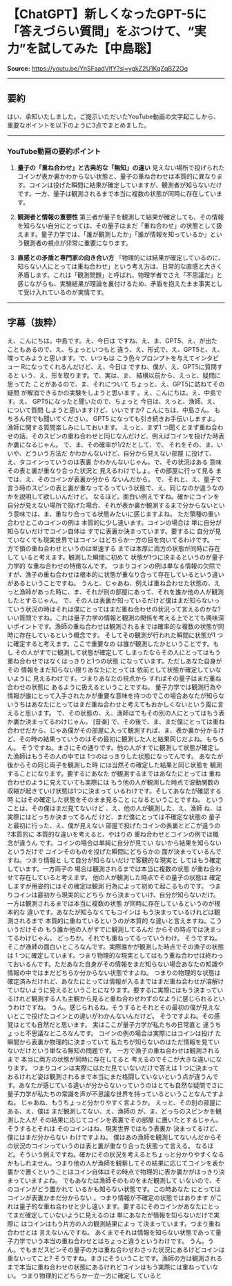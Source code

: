 # 【ChatGPT】新しくなったGPT-5に「答えづらい質問」をぶつけて、“実力”を試してみた【中島聡】

**Source:** <https://youtu.be/YnSFaadVlfY?si=ygkZ2U1KqZqBZ2Oq>

---

## 要約
はい、承知いたしました。ご提示いただいたYouTube動画の文字起こしから、重要なポイントを以下のように3点でまとめました。

---

### YouTube動画の要約ポイント

1.  **量子の「重ね合わせ」と古典的な「無知」の違い**
    見えない場所で投げられたコインが表か裏かわからない状態と、量子の重ね合わせは本質的に異なります。コインは投げた瞬間に結果が確定していますが、観測者が知らないだけです。一方、量子は観測されるまで本当に複数の状態が同時に存在しています。

2.  **観測者と情報の重要性**
    第三者が量子を観測して結果が確定しても、その情報を知らない自分にとっては、その量子はまだ「重ね合わせ」の状態として扱えます。量子力学では、「誰が観測したか」「誰が情報を知っているか」という観測者の視点が非常に重要になります。

3.  **直感との矛盾と専門家の向き合い方**
    「物理的には結果が確定しているのに、知らない人にとっては重ね合わせ」という考え方は、日常的な直感と大きく矛盾します。これは「観測問題」と呼ばれ、物理学者でさえ「不思議だ」と感じながらも、実験結果が理論を裏付けるため、矛盾を抱えたまま事実として受け入れているのが実情です。

---

## 字幕（抜粋）
え、こんにちは。中島です。え、今日は ですね、え、ま、GPT5、え、が出た こともあるので、え、ちょっといつもと 違う、え、形式で、え、GPT5と、え、 喋ってみようと思います。で、いつもは こう色々プロンプトを与えてインタビュー Rになってくれるんだけど、え、今日は ですね、僕が、え、GPT5に質問すると いう、え、形を取ります。で、実は、ま、 結構以前から、えっと、疑問に思ってた ことがあるので、ま、それについて ちょっと、え、GPT5に訪ねてその疑問 が解消できるかの実験をしようと思います 。え、こんにちは。え、中島です。え、 GPT5になったと聞いたので、ちょっと 今日は、えっと、漁師、え、について質問 しようと思いますけど、いいですか? こんにちは、中島さん。 もちろん何でも聞いてください。 GPT5 になっても引き続きお手伝いしますよ。漁師に関する質問楽しみにしておいます。 えっと、まず1 つ聞くとまず重ね合わせの話、そのスピンの重ね合わせと同じなんだけど、例えばコインを投げた時表か裏になるじゃん。 で、ま、その確率が1/2だとして、で、 それをその、ま、いいや、どういう方法だ かわかんないけど、自分から見えない部屋 に投げて、え、タコインっていうのは表裏 かわかんないじゃん。で、その状況はある 意味その表と裏が重なり合った状況と 見えるわけでしょ。その部屋に行って見る までは、え、そのコインが表裏か分から ないんだから。 で、それと、え、量子で言う時のスピンの表と裏が重なってるっていう状態で、え、同じなのか違うなのかを説明して欲しいんだけど。 なるほど。面白い例えですね。確かにコインを自分が見えない場所で投げた場合、それが表か裏か観測するまで分からないという意味では、ま、重なり合ってる状態みたいに感じますよね。 ただ領種の重い合わせとこのコインの例は 本質的に少し違います。コインの場合は 単に自分が知らないだけでコイン自体は すでに表裏か決まっています。要するに 自分が見ていなくても現実世界ではコイン はどちらか一方の目を向いてるわけです。 一方で領の重ね合わせというのは単速する までは本厚に両方の状態が同時に存在して いると考えます。観測した瞬間に初めて 状態が1つに決まるというのが量子力学的 な重ね合わせの特徴なんです。 つまりコインの例は単なる情報の欠除ですが、漁子の重ね合わせは根本的に状態が重なり合って存在しているという違いがあるということですね。 うんと、じゃあね、例えば重ね合わせた状態の、えっと漁師があった時に、ま、それが別の部屋にあって、それを誰か他の人が観測したとするじゃん。 で、その人は表裏か知っているだけど僕はまだ知らないっていう状況の時はそれは僕にとってはまだ重ね合わせの状況って言えるのかな? いい質問ですね。これは量子力学の情報と観測の関係を考える上でとても興味深いポイントです。漁師の重ね合わせは観測されるまでは確率的な複数の状態が同時に存在しているという概念です。 そしてその観測が行われた瞬間に状態が1 つに確定すると考えます。ここで重要なの は誰が観測したかということです。もし その人がすでに観測して状態が確定して しまったならその人にとってはもう 重ね合わせではなくはっきりと1つの状態 になっています。ただしあなた自身がその 情報をまだ知らない限りあなたにとっては 依前として状態が確定していないように 見えるわけです。つまりあなたの視点から すればその量子はまだ重ね合わせの状態に あるように扱えるということですね。 量子力学では観測行為や情報が誰にとって入手されたかが重要な意味を持つのでこの場合あなたが知らないうちはあなたにとってはまだ重ね合わせと考えてもおかしくないという風に言えると思います。 で、その状態の、え、漁師はでもその別の人にとってはもう表か裏か決まってるわけじゃん。 [音楽] で、その後で、ま、まだ僕にとっては重ね合わせだから、じゃあ僕がその部屋に入って観測すれば、ま、表か裏か分かるけど、その時の結果っていうのはその最初に観測した人と結果同じだよね。もちろん。 そうですね。まさにその通りです。他の人がすでに観測して状態が確定した漁師はもうその人の中では 1つのはっきりした状態になってんです。 あなたが後からその同じ両子を観測した時 には当然その確定した結果と同じ状態を 観測することになります。要するにあなた が観測するまではあなたにとっては 重ね合わせのように見えていても実際には もう他の人が観測した時点で波動関数の 収縮が起きていけ状態は1つに決まって いるわけです。そしてあなたが確認する時 にはその確定した状態をそのまま見ること になるということですね。 ということは、その僕はまだ見てないけど 、え、他の人が観測した、え、漁師 ね、は実際にはどっちか決まってるんだ けど、まだ僕にとっては不確定な状態の 量子と最初に行った、え、僕が見えない 部屋で投げたコインの表裏とどこが違うの ?本質的に 本質的な違いを考えると、やはりの 重ね合わせとコインの例では概念が違うん です。コインの場合は単純に自分が見てい ないから結果を知らないというだけで コインそのものを投げた瞬間にどちらかの 面が決まっているんですね。つまり情報と して自分が知らないだけで客観的な現実と してはもう確定しています。一方両子の 場合は観測されるまでは本当に複数の状態 が重ね合わせて存在していると考えます。 他の人が観測した時点でその量子の状態は 確定しますが用姿的にはその確定は観測 行為によって初めて起こるものです。 つまりコインは最初から現実的にどちら から決まっていけ、自分が知らないだけ。 一方は観測されるまでは本当に複数の状態 が同時に存在しているというのが根本的な 違いです。あなたが知らなくてもコインは もう決まっているけれどは観測されるまで 本質的に重ねているというのが本質的 な違いと言えますね。こういうだけその もう誰か他の人がすでに観測してるんだ からその時点では決まってるわけじゃん。 どっちか。それでも重ねってるっていうわけ。 そうですね。そこが漁師の面白いところなんです。実際誰かが観測した時点でその漁子の状態は 1 つに確定しています。つまり物理的な現実としてはもう重ね合わせは終わっておいるんです。ただあなた自身がその情報をまだ知らない場合あなたの知識や情報の中ではまだどちらか分からない状態ですよね。 つまりの物理的な状態は確定済みだけれど、あなたにとっては情報が入るまではまだ重ね合わせが溶解けていないように見えるということになります。要するに実際にはもう決まっているけれど観測する人も主観から見ると重ね合わせわずのなように感じられるというわけですね。 うん。感じられるね。そうするとそれとその最初の僕が見えないとこで投げたコインとの違いがわかんないんだけど。 そうですよね。その感覚はとても自然だと思います。 実はここが量子力学が私たちの日常直と 違うちょっと不思議なところなんです。 コインの例の場合は実際にはコインは投げ た瞬間から表裏か物理的に決まっていて 私たちが知らないのはただ情報を見てい ないだけという単なる無知の問題です。 一方で漁子の重ね合わせは観測されるまで 本当に両方の状態が同時に存在してると 考えるのでそこが大きな違いになります。 つまりコインは実際にはただ見ていないだけで答えは 1 つに決まっておるけれど姿は観測されるまで本当にまだ格闘していないという点が違うんです。あなたが感じている違いが分からないっていうのはとても自然な疑問でさに量子力学が私たちの常識を声が不思議な世界を持っているということなんですよね。 じゃあね、もうちょっと分かりやすく言ようか。 えっと、その別の部屋にある、え、僕は まだ観測してない、え、漁師の が、ま、どっちのスピンかを観測した人が その結果に応じてコインを表裏でその部屋 に置いたとするじゃん。そうするとそれは そのコインはね、現実世界ではもう表裏か 決まってるけど、僕にはまだ分からない わけですよね。 僕はあの漁師を観測してないんだからその状況のコインっていうのは表と裏が重なり合った状態って言える。 なるほど。そういう例えですね。確かにその状況を考えるとちょっと分かりやすくなるかもしれません。つまり他の人が漁師を観察してその結果に応じてコインを表か裏かで置くということはコイン自体はその時点で物理的に表か裏かがはっきり決まっていますよね。 でもあなたは漁師そのものをまだ観測して いないので、そのコインがどう置かれて いるかも知らない状態です。この時あなた にとってはコインが表裏かまだ分からない 。つまり情報が不確定の状態ではあります がこれは量子的な重ね合わせと少し違い ます。要するにそのコインがあなたにとっ てまだ確定していないように見えるのは 単にあなたが情報を知らないだけで実際に はコインはもう片方の人の観測結果によっ て決まっています。つまり重ね合わせとは 言えないんですね。 あくまでそれは情報を知らない状態であって量子力学でいう本当の重ね合わせとはちょっと違うというわけです。 うん。うん。でもまだスピンその量子の方は重ね合わせわさった状況にあるけどコインは重ないってこと? そうですね。まさにそういうことです。漁師の方は観測されるまで本当に重ね合わせの状態にあるけれどコインはもう実際には重ねっていない。 つまり物理的にどちらか一立一方に確定し ていると